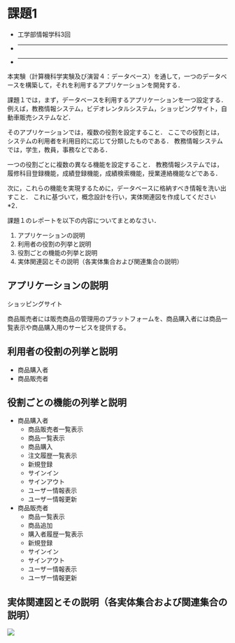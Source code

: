 # 課題1

- 工学部情報学科3回
- *********
- *****

本実験（計算機科学実験及び演習４：データベース）を通して，一つのデータベースを構築して，それを利用するアプリケーションを開発する．

課題１では，まず，データベースを利用するアプリケーションを一つ設定する．
例えば，教務情報システム，ビデオレンタルシステム，ショッピングサイト，自動車販売システムなど．

そのアプリケーションでは，複数の役割を設定すること．
ここでの役割とは，システムの利用者を利用目的に応じて分類したものである．
教務情報システムでは，学生，教員，事務などである．

一つの役割ごとに複数の異なる機能を設定すること．
教務情報システムでは，履修科目登録機能，成績登録機能，成績検索機能，授業連絡機能などである．

次に，これらの機能を実現するために，データベースに格納すべき情報を洗い出すこと．
これに基づいて，概念設計を行い，実体関連図を作成してください*2．

課題１のレポートを以下の内容についてまとめなさい．

1. アプリケーションの説明
2. 利用者の役割の列挙と説明
3. 役割ごとの機能の列挙と説明
4. 実体関連図とその説明（各実体集合および関連集合の説明）

## アプリケーションの説明

ショッピングサイト

商品販売者には販売商品の管理用のプラットフォームを、商品購入者には商品一覧表示や商品購入用のサービスを提供する。

## 利用者の役割の列挙と説明

- 商品購入者
- 商品販売者

## 役割ごとの機能の列挙と説明

- 商品購入者
    - 商品販売者一覧表示
    - 商品一覧表示
    - 商品購入
    - 注文履歴一覧表示
    - 新規登録
    - サインイン
    - サインアウト
    - ユーザー情報表示
    - ユーザー情報更新
- 商品販売者
    - 商品一覧表示
    - 商品追加
    - 購入者履歴一覧表示
    - 新規登録
    - サインイン
    - サインアウト
    - ユーザー情報表示
    - ユーザー情報更新

## 実体関連図とその説明（各実体集合および関連集合の説明）

![](https://raw.githubusercontent.com/tyage/experiment-4/master/task1/er.png)
